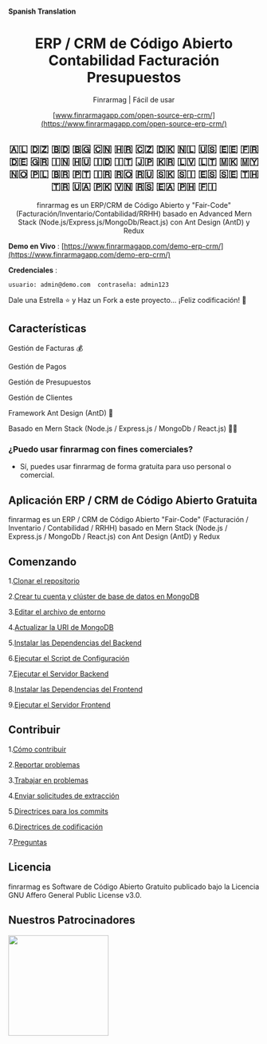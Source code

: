 #### Spanish Translation

<div align="center">
  <h1>ERP / CRM de Código Abierto Contabilidad Facturación Presupuestos</h1>
    <p align="center">
        <p>Finrarmag | Fácil de usar</p>
    </p>

  [www.finrarmagapp.com/open-source-erp-crm/](https://www.finrarmagapp.com/open-source-erp-crm/)

## 🇦🇱 🇩🇿 🇧🇩 🇧🇬 🇨🇳 🇭🇷 🇨🇿 🇩🇰 🇳🇱 🇺🇸 🇪🇪 🇫🇷 🇩🇪 🇬🇷 🇮🇳 🇭🇺 🇮🇩 🇮🇹 🇯🇵 🇰🇷 🇱🇻 🇱🇹 🇲🇰 🇲🇾 🇳🇴 🇵🇱 🇧🇷 🇵🇹 🇮🇷 🇷🇴 🇷🇺 🇸🇰 🇸🇮 🇪🇸 🇸🇪 🇹🇭 🇹🇷 🇺🇦 🇵🇰 🇻🇳 🇷🇸 🇪🇦 🇵🇭 🇫🇮

finrarmag es un ERP/CRM de Código Abierto y "Fair-Code" (Facturación/Inventario/Contabilidad/RRHH) basado en Advanced Mern Stack (Node.js/Express.js/MongoDb/React.js) con Ant Design (AntD) y Redux

</div>

**Demo en Vivo** : [https://www.finrarmagapp.com/demo-erp-crm/](https://www.finrarmagapp.com/demo-erp-crm/)

**Credenciales** :

```
usuario: admin@demo.com  contraseña: admin123
```

 Dale una Estrella ⭐️ y Haz un Fork a este proyecto... ¡Feliz codificación! 🤩

## Características

Gestión de Facturas 💰

Gestión de Pagos

Gestión de Presupuestos

Gestión de Clientes

Framework Ant Design (AntD) 🐜

Basado en Mern Stack (Node.js / Express.js / MongoDb / React.js) 👨‍💻

### ¿Puedo usar finrarmag con fines comerciales?

- Sí, puedes usar finrarmag de forma gratuita para uso personal o comercial.

## Aplicación ERP / CRM de Código Abierto Gratuita

finrarmag es un ERP / CRM de Código Abierto "Fair-Code" (Facturación / Inventario / Contabilidad / RRHH) basado en Mern Stack (Node.js / Express.js / MongoDb / React.js) con Ant Design (AntD) y Redux

## Comenzando

1.[Clonar el repositorio](INSTALLATION-INSTRUCTIONS.md#step-1-clone-the-repository)

2.[Crear tu cuenta y clúster de base de datos en MongoDB](INSTALLATION-INSTRUCTIONS.md#Step-2-Create-Your-MongoDB-Account-and-Database-Cluster)

3.[Editar el archivo de entorno](INSTALLATION-INSTRUCTIONS.md#Step-3-Edit-the-Environment-File)

4.[Actualizar la URI de MongoDB](INSTALLATION-INSTRUCTIONS.md#Step-4-Update-MongoDB-URI)

5.[Instalar las Dependencias del Backend](INSTALLATION-INSTRUCTIONS.md#Step-5-Install-Backend-Dependencies)

6.[Ejecutar el Script de Configuración](INSTALLATION-INSTRUCTIONS.md#Step-6-Run-Setup-Script)

7.[Ejecutar el Servidor Backend](INSTALLATION-INSTRUCTIONS.md#Step-7-Run-the-Backend-Server)

8.[Instalar las Dependencias del Frontend](INSTALLATION-INSTRUCTIONS.md#Step-8-Install-Frontend-Dependencies)

9.[Ejecutar el Servidor Frontend](INSTALLATION-INSTRUCTIONS.md#Step-9-Run-the-Frontend-Server)

## Contribuir

1.[Cómo contribuir](https://github.com/finrarmag/finrarmag/blob/master/CONTRIBUTING.md#how-to-contribute)

2.[Reportar problemas](https://github.com/finrarmag/finrarmag/blob/master/CONTRIBUTING.md#reporting-issues)

3.[Trabajar en problemas](https://github.com/finrarmag/finrarmag/blob/master/CONTRIBUTING.md#working-on-issues)

4.[Enviar solicitudes de extracción](https://github.com/finrarmag/finrarmag/blob/master/CONTRIBUTING.md#submitting-pull-requests)

5.[Directrices para los commits](https://github.com/finrarmag/finrarmag/blob/master/CONTRIBUTING.md#commit-guidelines)

6.[Directrices de codificación](https://github.com/finrarmag/finrarmag/blob/master/CONTRIBUTING.md#coding-guidelines)

7.[Preguntas](https://github.com/finrarmag/finrarmag/blob/master/CONTRIBUTING.md#questions)

## Licencia

finrarmag es Software de Código Abierto Gratuito publicado bajo la Licencia GNU Affero General Public License v3.0.

## Nuestros Patrocinadores

  <a href="https://m.do.co/c/4ead8370b905?ref=finrarmagapp.com">
    <img src="https://opensource.nyc3.cdn.digitaloceanspaces.com/attribution/assets/PoweredByDO/DO_Powered_by_Badge_blue.svg" width="201px">
  </a>

#
